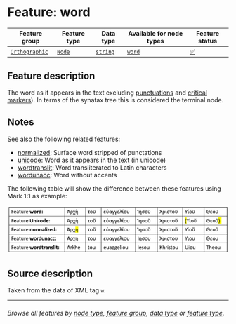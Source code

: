 # Feature: word <a name="start"></a>

Feature group | Feature type | Data type | Available for node types | Feature status
---  | --- | --- | --- | ---
[`Orthographic`](featuresbygroup.md#orthographic-features) | [`Node`](featuresbyfeaturetype.md#node-features) | [`string`](featuresbydatatype.md#string-datatype)  | [`word`](featuresbynodetype.md#word-nodes) | [✅](featuresbystatus.md#Trustworthy "Trustworthy")

## Feature description 

The word as it appears in the text excluding [punctuations](after.md#start) and [critical markers](featuresbygroup.md#textcritical-features)). In terms of the synatax tree this is considered the terminal node.

## Notes

See also the following related features:
   * [normalized](normalized.md#start): Surface word stripped of punctations	
   * [unicode](unicode.md#start): Word as it appears in the text (in unicode)
   * [wordtranslit](wordtranslit.md#start): Word transliterated to Latin characters	
   * [wordunacc](wordunacc.md#start): Word without accents
   
The following table will show the difference between these features using Mark 1:1 as example:

<img src="images/textfeatures.png" width="600">

## Source description

Taken from the data of XML tag `w`.

---
###### *Browse all features by [node type](featuresbynodetype.md#start), [feature group](featuresbygroup.md#start), [data type](featuresbydatatype.md#start)  or [feature type](featuresbyfeaturetype.md#start).*
